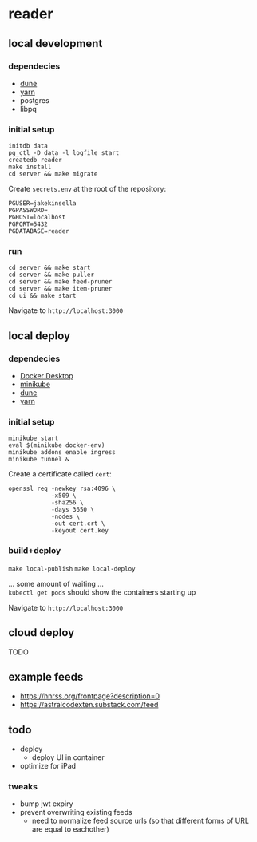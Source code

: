 # reader

## local development

### dependecies
 - [dune](https://dune.build)
 - [yarn](https://yarnpkg.com)
 - postgres
 - libpq

### initial setup
`initdb data`  
`pg_ctl -D data -l logfile start`  
`createdb reader`  
`make install`  
`cd server && make migrate`  
  
Create `secrets.env` at the root of the repository:
```
PGUSER=jakekinsella
PGPASSWORD=
PGHOST=localhost
PGPORT=5432
PGDATABASE=reader
```

### run
`cd server && make start`  
`cd server && make puller`  
`cd server && make feed-pruner`  
`cd server && make item-pruner`  
`cd ui && make start`  
  
Navigate to `http://localhost:3000`  

## local deploy

### dependecies
 - [Docker Desktop](https://www.docker.com/products/docker-desktop/)
 - [minikube](https://minikube.sigs.k8s.io/docs/)
 - [dune](https://dune.build)
 - [yarn](https://yarnpkg.com)

### initial setup

`minikube start`  
`eval $(minikube docker-env)`  
`minikube addons enable ingress`  
`minikube tunnel &`  
  
Create a certificate called `cert`:
```
openssl req -newkey rsa:4096 \
            -x509 \
            -sha256 \
            -days 3650 \
            -nodes \
            -out cert.crt \
            -keyout cert.key
```

### build+deploy
`make local-publish`
`make local-deploy`

... some amount of waiting ...  
`kubectl get pods` should show the containers starting up  
  
Navigate to `http://localhost:3000`  

## cloud deploy
TODO  

## example feeds
 - https://hnrss.org/frontpage?description=0
 - https://astralcodexten.substack.com/feed

## todo
 - deploy
   - deploy UI in container
 - optimize for iPad

### tweaks
 - bump jwt expiry
 - prevent overwriting existing feeds
   - need to normalize feed source urls (so that different forms of URL are equal to eachother)
